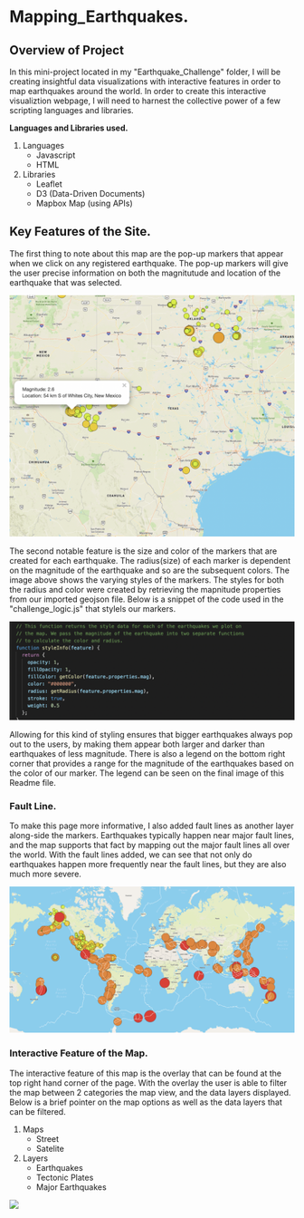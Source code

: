 # Mapping_Earthquakes.

## Overview of Project

In this mini-project located in my "Earthquake_Challenge" folder, I will be creating insightful data visualizations with interactive features in order to map earthquakes around the world. In order to create this interactive visualiztion webpage, I will need to harnest the collective power of a few scripting languages and libraries.

**Languages and Libraries used.**
1. Languages
   - Javascript 
   - HTML
2. Libraries
   - Leaflet
   - D3 (Data-Driven Documents)
   - Mapbox Map (using APIs)

## Key Features of the Site.

The first thing to note about this map are the pop-up markers that appear when we click on any registered earthquake. The pop-up markers will give the user precise information on both the magnitutude and location of the earthquake that was selected.

   ![](Images/pop-up.png)

The second notable feature is the size and color of the markers that are created for each earthquake. The radius(size) of each marker is dependent on the magnitude of the earthquake and so are the subsequent colors. The image above shows the varying styles of the markers. The styles for both the radius and color were created by retrieving the mapnitude properties from our imported geojson file. Below is a snippet of the code used in the "challenge_logic.js" that stylels our markers. 

   ![](Images/changing_markers.png)

Allowing for this kind of styling ensures that bigger earthquakes always pop out to the users, by making them appear both larger and darker than earthquakes of less magnitude. There is also a legend on the bottom right corner that provides a range for the magnitude of the earthquakes based on the color of our marker. The legend can be seen on the final image of this Readme file.

### Fault Line.

To make this page more informative, I also added fault lines as another layer along-side the markers. Earthquakes typically happen near major fault lines, and the map supports that fact by mapping out the major fault lines all over the world. With the fault lines added, we can see that not only do earthquakes happen more frequently near the fault lines, but they are also much more severe.

![](Images/fault_lines.png)

### Interactive Feature of the Map.

The interactive feature of this map is the overlay that can be found at the top right hand corner of the page. With the overlay the user is able to filter the map between 2 categories the map view, and the data layers displayed. Below is a brief pointer on the map options as well as the data layers that can be filtered.

1. Maps
   - Street
   - Satelite
2. Layers
   - Earthquakes
   - Tectonic Plates
   - Major Earthquakes


![](Images/interactive.png)
